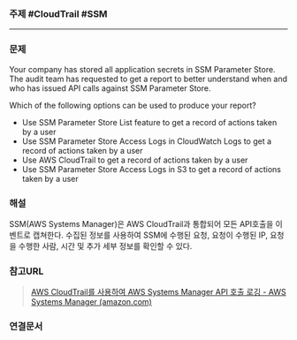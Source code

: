 ### 주제 #CloudTrail #SSM

----

### 문제
Your company has stored all application secrets in SSM Parameter Store. The audit team has requested to get a report to better understand when and who has issued API calls against SSM Parameter Store.

Which of the following options can be used to produce your report?

-   Use SSM Parameter Store List feature to get a record of actions taken by a user
-   Use SSM Parameter Store Access Logs in CloudWatch Logs to get a record of actions taken by a user
-   Use AWS CloudTrail to get a record of actions taken by a user
-   Use SSM Parameter Store Access Logs in S3 to get a record of actions taken by a user

### 해설
SSM(AWS Systems Manager)은 AWS CloudTrail과 통합되어 모든 API호출을 이벤트로 캡쳐한다.
수집된 정보를 사용하여 SSM에 수행된 요청, 요청이 수행된 IP, 요청을 수행한 사람, 시간 및 추가 세부 정보를 확인할 수 있다.

### 참고URL
>[AWS CloudTrail를 사용하여 AWS Systems Manager API 호출 로깅 - AWS Systems Manager (amazon.com)](https://docs.aws.amazon.com/ko_kr/systems-manager/latest/userguide/monitoring-cloudtrail-logs.html)

### 연결문서


